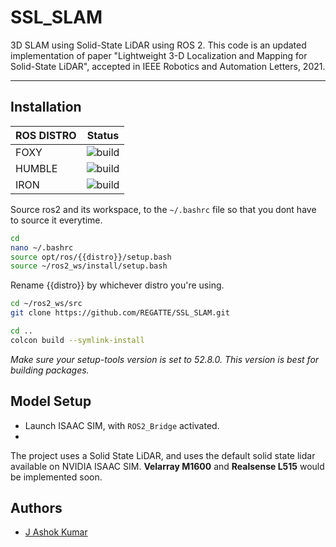 # SSL_SLAM

3D SLAM using Solid-State LiDAR using ROS 2. This code is an updated implementation of paper "Lightweight 3-D Localization and Mapping for Solid-State LiDAR", accepted in IEEE Robotics and Automation Letters, 2021.

---

## Installation

| ROS DISTRO | Status |
|------------|--------|
| FOXY | ![build](https://github.com/REGATTE/SSL_SLAM/blob/main/.github/workflows/ros2_foxy/badge.svg) |
| HUMBLE | ![build](https://github.com/REGATTE/SSL_SLAM/blob/main/.github/workflows/ros2_humble/badge.svg) |
| IRON | ![build](https://github.com/REGATTE/SSL_SLAM/blob/main/.github/workflows/ros2_iron/badge.svg)|

Source ros2 and its workspace, to the `~/.bashrc` file so that you dont have to source it everytime.
```bash
cd
nano ~/.bashrc
source opt/ros/{{distro}}/setup.bash
source ~/ros2_ws/install/setup.bash
```

Rename {{distro}} by whichever distro you're using.

```bash
cd ~/ros2_ws/src
git clone https://github.com/REGATTE/SSL_SLAM.git

cd ..
colcon build --symlink-install
```

*Make sure your setup-tools version is set to 52.8.0. This version is best for building packages.*

## Model Setup

 - Launch ISAAC SIM, with `ROS2_Bridge` activated.
 - 

The project uses a Solid State LiDAR, and uses the default solid state lidar available on NVIDIA ISAAC SIM. **Velarray M1600** and **Realsense L515** would be implemented soon. 

## Authors

- [J Ashok Kumar](https://github.com/REGATTE)
